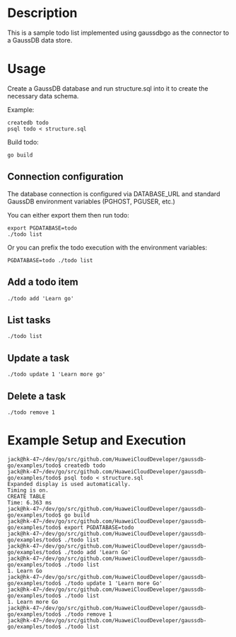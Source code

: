# Description

This is a sample todo list implemented using gaussdbgo as the connector to a
GaussDB data store.

# Usage

Create a GaussDB database and run structure.sql into it to create the
necessary data schema.

Example:

    createdb todo
    psql todo < structure.sql

Build todo:

    go build

## Connection configuration

The database connection is configured via DATABASE_URL and standard GaussDB environment variables (PGHOST, PGUSER, etc.)

You can either export them then run todo:

    export PGDATABASE=todo
    ./todo list

Or you can prefix the todo execution with the environment variables:

    PGDATABASE=todo ./todo list

## Add a todo item

    ./todo add 'Learn go'

## List tasks

    ./todo list

## Update a task

    ./todo update 1 'Learn more go'

## Delete a task

    ./todo remove 1

# Example Setup and Execution

    jack@hk-47~/dev/go/src/github.com/HuaweiCloudDeveloper/gaussdb-go/examples/todo$ createdb todo
    jack@hk-47~/dev/go/src/github.com/HuaweiCloudDeveloper/gaussdb-go/examples/todo$ psql todo < structure.sql
    Expanded display is used automatically.
    Timing is on.
    CREATE TABLE
    Time: 6.363 ms
    jack@hk-47~/dev/go/src/github.com/HuaweiCloudDeveloper/gaussdb-go/examples/todo$ go build
    jack@hk-47~/dev/go/src/github.com/HuaweiCloudDeveloper/gaussdb-go/examples/todo$ export PGDATABASE=todo
    jack@hk-47~/dev/go/src/github.com/HuaweiCloudDeveloper/gaussdb-go/examples/todo$ ./todo list
    jack@hk-47~/dev/go/src/github.com/HuaweiCloudDeveloper/gaussdb-go/examples/todo$ ./todo add 'Learn Go'
    jack@hk-47~/dev/go/src/github.com/HuaweiCloudDeveloper/gaussdb-go/examples/todo$ ./todo list
    1. Learn Go
    jack@hk-47~/dev/go/src/github.com/HuaweiCloudDeveloper/gaussdb-go/examples/todo$ ./todo update 1 'Learn more Go'
    jack@hk-47~/dev/go/src/github.com/HuaweiCloudDeveloper/gaussdb-go/examples/todo$ ./todo list
    1. Learn more Go
    jack@hk-47~/dev/go/src/github.com/HuaweiCloudDeveloper/gaussdb-go/examples/todo$ ./todo remove 1
    jack@hk-47~/dev/go/src/github.com/HuaweiCloudDeveloper/gaussdb-go/examples/todo$ ./todo list
